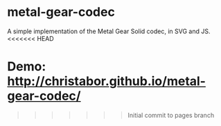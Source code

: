 metal-gear-codec
================

A simple implementation of the Metal Gear Solid codec, in SVG and JS.
<<<<<<< HEAD

**Demo:** http://christabor.github.io/metal-gear-codec/
=======
>>>>>>> Initial commit to pages branch
